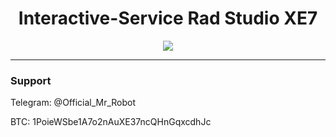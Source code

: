 <h1 align="center">Interactive-Service Rad Studio XE7</h1>

<p align="center">
	<img src="https://i.postimg.cc/WzND5ykh/Maintenance-as-a-Service.jpg" />
</p>

-------

### Support
Telegram: @Official_Mr_Robot

BTC: 1PoieWSbe1A7o2nAuXE37ncQHnGqxcdhJc
